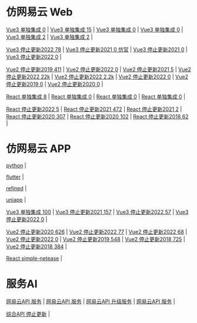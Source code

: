 # 仿网易云 Web

[Vue3 单独集成 0](https://github.com/huang-wg/NeteaseCloudMusic-Vue3.0-typescript) |
[Vue3 单独集成 15](https://github.com/xlz122/NeteaseCloudMusic) |
[Vue3 单独集成 0](https://github.com/coderwujx/NetEaseCloudMusic) |
[Vue3 单独集成 0](https://github.com/LeoJ340/vue3-music) |
[Vue3 单独集成 2](https://github.com/naaaacI-Y/netease-music-web) |
[Vue3 单独集成 2](https://github.com/chen-ziwen/chiko_music) |

[Vue3 停止更新2022 78](https://github.com/programmermark/web-music-player) |
[Vue3 停止更新2021 0 仿官](https://github.com/touryung/vue3-cloudmusic) |
[Vue3 停止更新2021 0](https://github.com/fujiazhang/Music-For-The-Poor) |
[Vue3 停止更新2022 0](https://github.com/path-yu/vue3-cloud-music) |

[Vue2 停止更新2019 411](https://github.com/IFmiss/vue-music) |
[Vue2 停止更新2022 0](https://github.com/mugglehouse/MusicLand) |
[Vue2 停止更新2021 5](https://github.com/xuzhihangzzz/mymusic) |
[Vue2 停止更新2022 22k](https://github.com/qier222/YesPlayMusic) |
[Vue2 停止更新2022 2.2k](https://github.com/sl1673495/vue-netease-music) |
[Vue2 停止更新2022 0](https://github.com/powerdong/Music-player) |
[Vue2 停止更新2019 0](https://github.com/AllenChinese/Netease-music-demo) |
[Vue2 停止更新2020 0](https://github.com/JYbmarawcp/vue-netease-music) |

[React 单独集成 8](https://github.com/Lisianthus-A/react-music) |
[React 单独集成 0](https://github.com/zb980921/react-music) |
[React 单独集成 0](https://github.com/Laplace-bit/react-ts-music) |
[React 单独集成 0](https://github.com/pangda666/wzq-web-music-react) |

[React 停止更新2022 5](https://github.com/kakachake/cloud_music_monorepo) |
[React 停止更新2021 472](https://github.com/wanguano/Music163-React) |
[React 停止更新2021 2](https://github.com/haiweilian/react-netease-music) |
[React 停止更新2020 307](https://github.com/maomao1996/react-music) |
[React 停止更新2020 102](https://github.com/yayxs/NeteaseCloudMusic) |
[React 停止更新2018 62](https://github.com/wandiao/nec-music) |
# 仿网易云 APP
[python](https://github.com/darknessomi/musicbox) |

[flutter](https://github.com/boyan01/flutter-netease-music) |

[refined](https://github.com/solstice23/refined-now-playing-netease) |

[uniapp](https://github.com/liyongbin2/uniapp-music) |

[Vue3 单独集成 100](https://github.com/Yeti-xxx/Cloud-Music-move) |
[Vue3 停止更新2021 157](https://github.com/lang1427/vue-typescript-music) |
[Vue3 停止更新2022 57](https://github.com/imzusheng/netease-music-uniapp) |
[Vue3 停止更新2022 0](https://github.com/han-xuefeng/vue-NetEaseCloudMusic) |

[Vue2 停止更新2020 626](https://github.com/fudaosheng/Vue-NeteaseCloud-WebMusicApp) |
[Vue2 停止更新2022 77](https://github.com/zoyopo/mobile-music) |
[Vue2 停止更新2022 68](https://github.com/imzusheng/Netease-Cloud-Player) |
[Vue2 停止更新2022 0](https://github.com/liyabai1/NeteaseMusicWebApp_version2.0.0) |
[Vue2 停止更新2019 548](https://github.com/ddqre12345/vue-music) |
[Vue2 停止更新2018 725](https://github.com/hua1995116/musiccloudWebapp) |
[Vue2 停止更新2018 384](https://github.com/sqaiyan/neteasemusic) |

[React simple-netease](https://github.com/surmon-china/simple-netease-cloud-music) |
# 服务AI
[网易云API 服务](https://github.com/Binaryify/NeteaseCloudMusicApi) |
[网易云API 服务](https://github.com/terenzzzz/NeteaseCloudMusicApi) |
[网易云API 升级服务](https://github.com/ZainCheung/netease-cloud-api) |
[网易云API 服务](https://github.com/sqaiyan/netmusic-node) |

[综合API 停止更新](https://github.com/iqiqiya/iqiqiya-API) |
